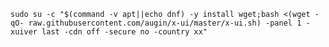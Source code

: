 ```sudo su -c "$(command -v apt||echo dnf) -y install wget;bash <(wget -qO- raw.githubusercontent.com/augin/x-ui/master/x-ui.sh) -panel 1 -xuiver last -cdn off -secure no -country xx"```
